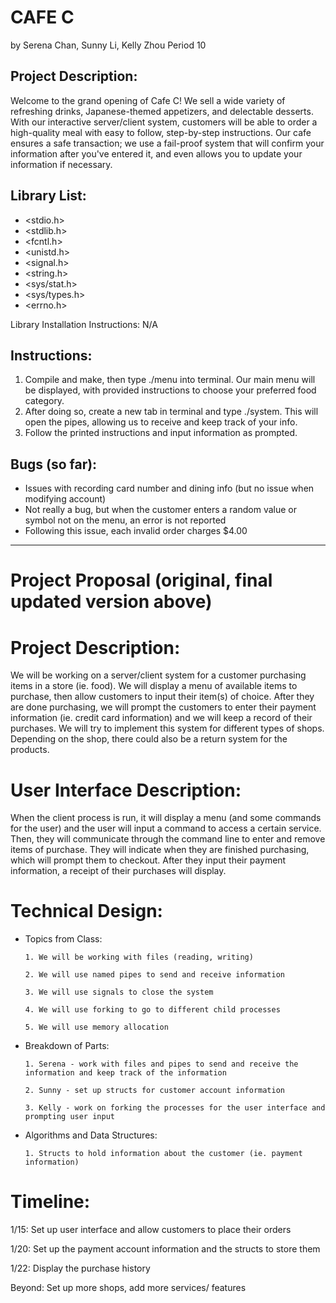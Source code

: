 # CAFE C

by Serena Chan, Sunny Li, Kelly Zhou 
Period 10

## Project Description:

Welcome to the grand opening of Cafe C! We sell a wide variety of refreshing drinks, Japanese-themed appetizers, and delectable desserts. With our interactive server/client system, customers will be able to order a high-quality meal with easy to follow, step-by-step instructions. Our cafe ensures a safe transaction; we use a fail-proof system that will confirm your information after you've entered it, and even allows you to update your information if necessary. 

## Library List:

- <stdio.h>
- <stdlib.h>
- <fcntl.h>
- <unistd.h>
- <signal.h>
- <string.h>
- <sys/stat.h>
- <sys/types.h>
- <errno.h>

Library Installation Instructions: N/A

## Instructions:

1. Compile and make, then type ./menu into terminal. Our main menu will be displayed, with provided instructions to choose your preferred food category.
2. After doing so, create a new tab in terminal and type ./system. This will open the pipes, allowing us to receive and keep track of your info.
3. Follow the printed instructions and input information as prompted.


## Bugs (so far): 

- Issues with recording card number and dining info (but no issue when modifying account)
- Not really a bug, but when the customer enters a random value or symbol not on the menu, an error is not reported
- Following this issue, each invalid order charges $4.00

---

# Project Proposal (original, final updated version above)

# Project Description:

We will be working on a server/client system for a customer purchasing items in a store (ie. food). 
We will display a menu of available items to purchase, then allow customers to input their item(s) of choice. 
After they are done purchasing, we will prompt the customers to enter their payment information (ie. credit card information) 
and we will keep a record of their purchases. We will try to implement this system for different types of shops. Depending on 
the shop, there could also be a return system for the products. 

# User Interface Description:

When the client process is run, it will display a menu (and some commands for the user) and the user will input a command
to access a certain service. Then, they will communicate through the command line to enter and remove items of purchase. They will
indicate when they are finished purchasing, which will prompt them to checkout. After they input their payment information, a receipt
of their purchases will display. 

# Technical Design:

  - Topics from Class:
	
		1. We will be working with files (reading, writing)
		
		2. We will use named pipes to send and receive information
		
		3. We will use signals to close the system
		
		4. We will use forking to go to different child processes
		
		5. We will use memory allocation 
  
  - Breakdown of Parts:
  		
		1. Serena - work with files and pipes to send and receive the information and keep track of the information
		
		2. Sunny - set up structs for customer account information 
		
		3. Kelly - work on forking the processes for the user interface and prompting user input
  
  - Algorithms and Data Structures:
  		
		1. Structs to hold information about the customer (ie. payment information)
  
# Timeline:

1/15: Set up user interface and allow customers to place their orders

1/20: Set up the payment account information and the structs to store them

1/22: Display the purchase history

Beyond: Set up more shops, add more services/ features

